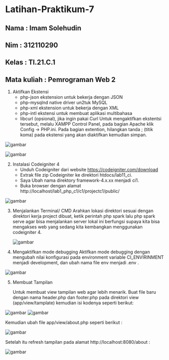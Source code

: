 # Latihan-Praktikum-7

## Nama : Imam Solehudin
## Nim : 312110290
## Kelas : TI.21.C.1
## Mata kuliah : Pemrograman Web 2

1. Aktifkan Ekstensi
    - php-json ekstension untuk bekerja dengan JSON
    - php-mysqlnd native driver un2tuk MySQL
    - php-xml ekstension untuk bekerja dengan XML
    - php-intl ekstensi untuk membuat aplikasi multibahasa
    - libcurl (opsional), jika ingin pakai Curl
Untuk mengaktifkan ekstentsi tersebut, melalu XAMPP Control Panel, pada bagian Apache klik Config -> PHP.ini. Pada bagian extention, hilangkan tanda ; (titik koma) pada ekstensi yang akan diaktifkan kemudian simpan.

![gambar](ss/extensi.png)

![gambar](ss/extensi2.png)

2.  Instalasi Codeigniter 4
    - Unduh Codeigniter dari website https://codeigniter.com/download
    - Extrak file zip Codeigniter ke direktori htdocs/lab11_ci.
    - Saya Ubah nama direktory framework-4.x.xx menjadi ci1.
    - Buka browser dengan alamat http://localhost/lab1_php_c1/c1/projectc1/public/

![gambar](ss/codeigniter.png)

3. Menjalankan Terminal/ CMD
   Arahkan  lokasi direktori sesuai dengan direktori kerja project dibuat, ketik perintah php spark lalu php spark serve agar bisa menjalankan server lokal ini berfungsi supaya kita bisa mengakses web yang sedang kita kembangkan menggunakan codeigniter 4.
   
   ![gambar](ss/phpspark.png)
   
4. Mengaktifkan mode debugging
   Aktifkan mode debugging dengan mengubah nilai konfigurasi pada environment variable CI_ENVIRINMENT menjadi development, dan ubah nama file env menjadi .env .
 
 ![gambar](ss/env.png)
 
5. Membuat Tampilan
   
   Untuk membuat view tampilan web agar lebih menarik. Buat file baru dengan nama header.php dan footer.php pada direktori view (app/view/tamplate) kemudian isi kodenya seperti berikut:

![gambar](ss/header.png)
![gambar](ss/footer.png)
   
   Kemudian ubah file app/view/about.php seperti berikut :

![gambar](ss/about.png)

Setelah itu refresh tampilan pada alamat http://localhost:8080/about :

![gambar](ss/hasil.png)
